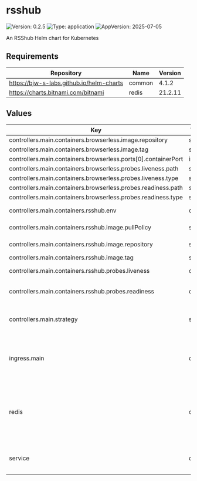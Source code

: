 # rsshub

![Version: 0.2.5](https://img.shields.io/badge/Version-0.2.5-informational?style=flat-square) ![Type: application](https://img.shields.io/badge/Type-application-informational?style=flat-square) ![AppVersion: 2025-07-05](https://img.shields.io/badge/AppVersion-2025--07--05-informational?style=flat-square)

An RSShub Helm chart for Kubernetes

## Requirements

| Repository | Name | Version |
|------------|------|---------|
| https://bjw-s-labs.github.io/helm-charts | common | 4.1.2 |
| https://charts.bitnami.com/bitnami | redis | 21.2.11 |

## Values

| Key | Type | Default | Description |
|-----|------|---------|-------------|
| controllers.main.containers.browserless.image.repository | string | `"browserless/chrome"` |  |
| controllers.main.containers.browserless.image.tag | string | `"latest"` |  |
| controllers.main.containers.browserless.ports[0].containerPort | int | `3000` |  |
| controllers.main.containers.browserless.probes.liveness.path | string | `"/pressure"` |  |
| controllers.main.containers.browserless.probes.liveness.type | string | `"HTTP"` |  |
| controllers.main.containers.browserless.probes.readiness.path | string | `"/pressure"` |  |
| controllers.main.containers.browserless.probes.readiness.type | string | `"HTTP"` |  |
| controllers.main.containers.rsshub.env | object | See [values.yaml](./values.yaml) | environment variables. |
| controllers.main.containers.rsshub.image.pullPolicy | string | `"IfNotPresent"` | image pull policy |
| controllers.main.containers.rsshub.image.repository | string | `"diygod/rsshub"` | image repository |
| controllers.main.containers.rsshub.image.tag | string | `"2025-07-04"` | image tag |
| controllers.main.containers.rsshub.probes.liveness | object | `{"path":"/healthz","type":"HTTP"}` | Configures liveness probe |
| controllers.main.containers.rsshub.probes.readiness | object | `{"path":"/healthz","type":"HTTP"}` | Configures readiness probe |
| controllers.main.strategy | string | `"RollingUpdate"` | Set the controller upgrade strategy |
| ingress.main | object | See [values.yaml](./values.yaml) | Enable and configure ingress settings for the chart under this key. |
| redis | object | See [values.yaml](./values.yaml) | Enable and configure redis subchart under this key.    For more options see [redis chart documentation](https://github.com/bitnami/charts/tree/main/bitnami/redis) |
| service | object | See [values.yaml](./values.yaml) | Configures service settings for the chart. |

